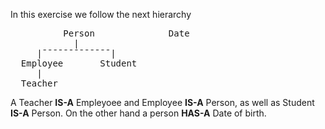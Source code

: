 <p>In this exercise we follow the next hierarchy</p>
<pre>
          Person              Date
            |
     |¯¯¯¯¯¯¯¯¯¯¯¯¯|
  Employee       Student
     |
  Teacher
</pre>
<p>A Teacher <strong>IS-A</strong> Empleyoee and Employee <strong>IS-A</strong> Person, as well as Student <strong>IS-A</strong> Person. On the other hand a person <strong>HAS-A</strong> Date of birth.</p>
